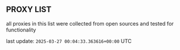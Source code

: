 ## PROXY LIST

all proxies in this list were collected from open sources and tested for functionality

last update: `2025-03-27 00:04:33.363616+00:00` UTC